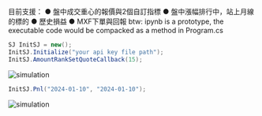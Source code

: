 目前支援：
● 盤中成交重心的報價與2個自訂指標
● 盤中漲幅排行中，站上月線的標的
● 歷史損益
● MXF下單與回報
btw: ipynb is a prototype, the executable code would be compacked as a method in Program.cs  

```C#
SJ InitSJ = new();
InitSJ.Initialize("your api key file path");
InitSJ.AmountRankSetQuoteCallback(15);
```

![simulation](https://i.imgur.com/RO3PpRc.png)


```C#
InitSJ.Pnl("2024-01-10", "2024-01-10");
```
![simulation](https://i.imgur.com/ASqckqe.png)
